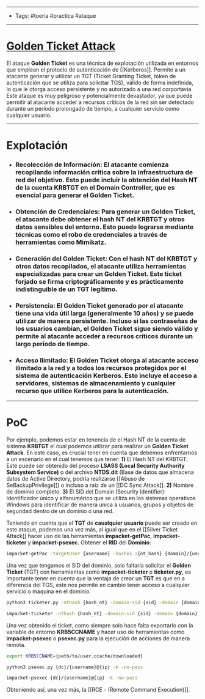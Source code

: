 ------
- Tags: #toeria #practica #ataque 
-----
# [Golden Ticket Attack](https://book.hacktricks.xyz/windows-hardening/active-directory-methodology/golden-ticket)
El ataque **Golden Ticket** es una técnica de explotación utilizada en entornos que emplean el protoclo de autenticación de [[Kerberos]]. Permite a un atacante generar y utilizar un TGT (Ticket Granting Ticket, token de autenticación que se utiliza para solicitar TGS), válido de forma indefinida, lo que le otorga acceso persistente y no autorizado a una red corportavia. Este ataque es muy peligroso y potencialmente devastador, ya que puede permitir al atacante acceder a recursos críticos de la red sin ser detectado durante un período prolongado de tiempo, a cualquier servicio como cualquier usuario.

----
# Explotación 

- ### **Recolección de Información**: El atacante comienza recopilando información crítica sobre la infraestructura de red del objetivo. Esto puede incluir la obtención del Hash NT de la cuenta **KRBTGT** en el Domain Controller, que es **esencial** para generar el Golden Ticket.

- ### **Obtención de Credenciales**: Para generar un Golden Ticket, el atacante debe obtener el **hash NT del KRBTGT** y otros datos sensibles del entorno. Esto puede lograrse mediante técnicas como el robo de credenciales a través de herramientas como **Mimikatz**.

- ### **Generación del Golden Ticket**: Con el hash NT del KRBTGT y otros datos recopilados, el atacante utiliza herramientas especializadas para crear un Golden Ticket. Este ticket forjado se firma criptográficamente y es prácticamente indistinguible de un TGT legítimo.

- ### **Persistencia**: El Golden Ticket generado por el atacante tiene una vida útil larga (generalmente 10 años) y se puede utilizar de manera persistente. Incluso si las contraseñas de los usuarios cambian, el Golden Ticket sigue siendo válido y permite al atacante acceder a recursos críticos durante un largo período de tiempo.

- ### **Acceso Ilimitado**: El Golden Ticket otorga al atacante acceso ilimitado a la red y a todos los recursos protegidos por el sistema de autenticación Kerberos. Esto incluye el acceso a servidores, sistemas de almacenamiento y cualquier recurso que utilice Kerberos para la autenticación.

-----
# PoC
Por ejemplo, podemos estar en tenencia de el Hash NT de la cuenta de sistema **KRBTGT** el cual podemos utilizar para realizar un **Golden Ticket Attack**.
En este caso, es crucial tener en cuenta que debemos enfrentarnos a un escenario en el cual tenemos que tener:
**1)** El Hash NT del KRBTGT: Este puede ser obtenido del proceso **LSASS (Local Security Authority Subsystem Service)** o del archivo **NTDS.dit** (Base de datos que almacena datos de Active Directory, podría realizarse [[Abuso de SeBackupPrivilege]]) o incluso a raiz de un [[DC Sync Attack]].
**2)** Nombre de dominio completo. 
**3)** El SID del Domain (Security Identifier): Identificador único y alfanumérico que se utiliza en los sistemas operativos Windows para identificar de manera única a usuarios, grupos y objetos de seguridad dentro de un dominio o una red.

Teniendo en cuenta que el **TGT** de **caualquier usuario** puede ser creado en este ataque, podemos una vez más, al igual que en el [[Silver Ticket Attack]] hacer uso de las herramientas **impacket-getPac**, **impacket-ticketer** y **impacket-psexec**. 
Obtener el **RID** del **Dominio**:

```bash
impacket-getPac -targetUser {username} -hashes :{nt_hash} {domain}/{username}
```
Una vez que tengamos el SID del dominio, solo faltaría solicitar el **Golden Ticket** (TGT) con herramientas como **impacket-ticketer** o **ticketer.py**, es importante tener en cuenta que la ventaja de crear un **TGT** es que en a diferencia del TGS, este nos permite en cambio tener acceso a cualquier servicio o máquina en el dominio.

```bash
python3 ticketer.py -nthash {hash_nt} -domain-sid {sid} -domain {domain} {user} 

impacket-ticketer -nthash {hash_nt} -domain-sid {sid} -domain {domain} {user} 
```
Una vez obtenido el ticket, como siempre solo hace falta exportarlo con la variable de entorno **KRB5CCNAME** y hacer uso de herramientas como **impacket-psexec** o **psexec.py** para la ejecución de acciones de manera remota.

```bash
export KRB5CCNAME={path/to/user.ccache/downloaded}

python3 psexec.py {dc}/{username}@{ip} -k -no-pass

impacket-psexec {dc}/{username}@{ip} -k -no-pass
```
Obteniendo así, una vez más, la [[RCE - (Remote Command Execution)]].